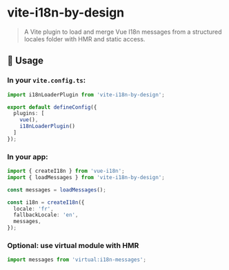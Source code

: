 # vite-i18n-by-design

> A Vite plugin to load and merge Vue I18n messages from a structured locales folder with HMR and static access.

## 🚀 Usage

### In your `vite.config.ts`:

```ts
import i18nLoaderPlugin from 'vite-i18n-by-design';

export default defineConfig({
  plugins: [
    vue(),
    i18nLoaderPlugin()
  ]
});
```

### In your app:

```ts
import { createI18n } from 'vue-i18n';
import { loadMessages } from 'vite-i18n-by-design';

const messages = loadMessages();

const i18n = createI18n({
  locale: 'fr',
  fallbackLocale: 'en',
  messages,
});
```

### Optional: use virtual module with HMR

```ts
import messages from 'virtual:i18n-messages';
```
